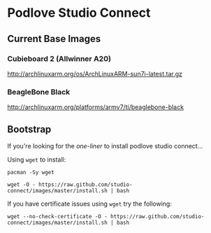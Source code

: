 # Podlove Studio Connect

## Current Base Images

### Cubieboard 2 (Allwinner A20)

http://archlinuxarm.org/os/ArchLinuxARM-sun7i-latest.tar.gz

### BeagleBone Black

http://archlinuxarm.org/platforms/armv7/ti/beaglebone-black

## Bootstrap

If you're looking for the *one-liner* to install podlove studio connect...


Using ``wget`` to install:

```pacman -Sy wget```

```wget -O - https://raw.github.com/studio-connect/images/master/install.sh | bash```


If you have certificate issues using ``wget`` try the following:

```wget --no-check-certificate -O - https://raw.github.com/studio-connect/images/master/install.sh | bash```
